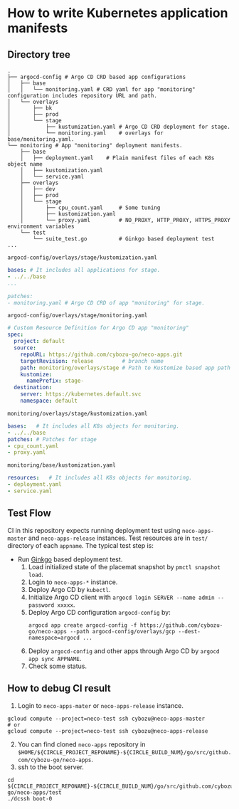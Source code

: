 How to write Kubernetes application manifests
=============================================

Directory tree
--------------

```console
.
├── argocd-config # Argo CD CRD based app configurations
│   ├── base
│   │   └── monitoring.yaml # CRD yaml for app "monitoring" configuration includes repository URL and path.
│   └── overlays
│       ├── bk
│       ├── prod
│       └── stage
│           ├── kustumization.yaml # Argo CD CRD deployment for stage.
│           └── monitoring.yaml    # overlays for base/monitoring.yaml.
└── monitoring # App "monitoring" deployment manifests.
    ├── base
    │   ├── deployment.yaml    # Plain manifest files of each K8s object name
    │   ├── kustomization.yaml
    │   └── service.yaml
    ├── overlays
    │   ├── dev
    │   ├── prod
    │   └── stage
    │       ├── cpu_count.yaml     # Some tuning
    │       ├── kustomization.yaml
    │       └── proxy.yaml         # NO_PROXY, HTTP_PROXY, HTTPS_PROXY environment variables
    └── test
        └── suite_test.go          # Ginkgo based deployment test
...
```

`argocd-config/overlays/stage/kustomization.yaml`
```yaml
bases: # It includes all applications for stage.
- ../../base
...

patches:
- monitoring.yaml # Argo CD CRD of app "monitoring" for stage.
```

`argocd-config/overlays/stage/monitoring.yaml`
```yaml
# Custom Resource Definition for Argo CD app "monitoring"
spec:
  project: default
  source:
    repoURL: https://github.com/cybozu-go/neco-apps.git
    targetRevision: release         # branch name
    path: monitoring/overlays/stage # Path to Kustomize based app path
    kustomize:
      namePrefix: stage-
  destination:
    server: https://kubernetes.default.svc
    namespace: default
```

`monitoring/overlays/stage/kustomization.yaml`
```yaml
bases:   # It includes all K8s objects for monitoring.
- ../../base
patches: # Patches for stage
- cpu_count.yaml
- proxy.yaml
```

`monitoring/base/kustomization.yaml`
```yaml
resources:   # It includes all K8s objects for monitoring.
- deployment.yaml
- service.yaml
```

Test Flow
---------

CI in this repository expects running deployment test using `neco-apps-master` and `neco-apps-release` instances. Test resources are in `test/` directory of each `appname`.
The typical test step is:

- Run [Ginkgo][] based deployment test.
    1. Load initialized state of the placemat snapshot by `pmctl snapshot load`.
    2. Login to `neco-apps-*` instance.
    3. Deploy Argo CD by `kubectl`.
    4. Initialize Argo CD client with `argocd login SERVER --name admin --password xxxxx`.
    5. Deploy Argo CD configuration `argocd-config` by:
        ```console
        argocd app create argocd-config -f https://github.com/cybozu-go/neco-apps --path argocd-config/overlays/gcp --dest-namespace=argocd ...
        ```
    6. Deploy `argocd-config` and other apps through Argo CD by `argocd app sync APPNAME`.
    7. Check some status.

How to debug CI result
----------------------

1. Login to `neco-apps-mater` or `neco-apps-release` instance.

```console
gcloud compute --project=neco-test ssh cybozu@neco-apps-master
# or
gcloud compute --project=neco-test ssh cybozu@neco-apps-release
```


2. You can find cloned `neco-apps` repository in `$HOME/${CIRCLE_PROJECT_REPONAME}-${CIRCLE_BUILD_NUM}/go/src/github.com/cybozu-go/neco-apps`.
3. ssh to the boot server.
```console
cd ${CIRCLE_PROJECT_REPONAME}-${CIRCLE_BUILD_NUM}/go/src/github.com/cybozu-go/neco-apps/test
./dcssh boot-0
```

[Ginkgo]: https://github.com/onsi/ginkgo
